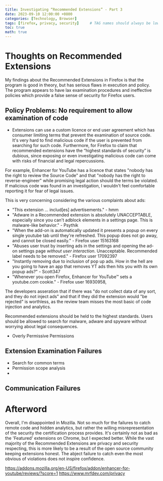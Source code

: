```yaml
---
title: Investigating “Recommended Extensions” - Part 3 
date: 2023-09-10 12:00:00 +0800
categories: [Technology, Browser]
tags: [firefox, privacy, security]     # TAG names should always be lowercase
toc: true
math: true
---
```


# Thoughts on Recommended Extensions
My findings about the Recommended Extensions in Firefox is that the program is good in theory, but has serious flaws in execution and policy. The program appears to have lax examination procedures and ineffective policies which provide a false sense of security for Firefox users. 

## Policy Problems: No requirement to allow examination of code
  
- Extensions can use a custom licence or end user agreement which has consumer limiting terms that prevent the examination of source code. It's very hard to find malicious code if the user is prevented from searching for such code.  Furthermore, for Firefox to claim that recommended extensions have the “highest standards of security” is dubious, since exposing or even investigating malicious code can come with risks of financial and legal repercussions.

For example, Enhancer for YouTube has a licence that states "nobody has the right to review the Source Code" and that "nobody has the right to reverse-engineer" while promising legal action should the terms be violated. If malicious code was found in an investigation, I wouldn't feel comfortable reporting it for fear of legal issues.

This is very concerning considering the various complaints about ads:

+ "This extension ... includ[es] advertisements." - hmm 
+ "Adware in a Recommended extension is absolutely UNACCEPTABLE, especially since you can't adblock elements in a settings page. This is malware-like behavior." - Psythik 
+ "When the add-on is automatically updated it presents a popup on every single youtube tab until they're refreshed. This popup does not go away, and cannot be closed easily." - Firefox user 15163168
+ "Abuses user trust by inserting ads in the settings and opening the ad-on settings page *without user interaction*. Unacceptable. Recommended label needs to be removed."  - Firefox user 17092397
+ "Instantly removing due to inclusion of pop up ads. How in the hell are you going to have an app that removes YT ads then hits you with its own popup ads?" - Scott347
+ "Whenever you open Firefox, Enhancer for YouTube™ sets a youtube.com cookie." - Firefox user 16930958,

The developers asseration that if there was "do not collect data of any sort, and they do not inject ads" and that if they did the extension would "be rejected" is worthless, as the review team misses the most basic of code injection and analytics. 

Recommended extensions should be held to the highest standards. Users should be allowed to search for malware, adware and spyware without worrying about legal consequences.

- Overly Permissive Permissions


## Extension Examination Failures
- Search for common terms
- Permission scope analysis
- 
## Communication Failures 

# Afterword
Overall, I'm disappointed in Mozilla. Not so much for the failures to catch remote code and hidden analytics, but rather the willing misrepresentation of the security the certification process provides. It's certainly not as bad as the 'Featured' extensions on Chrome, but I expected better. While the vast majority of the Recommended Extensions are privacy and security respecting, this is more likely to be a result of the open source community keeping extensions honest. The abject failure to catch even the most obvious of violations does not inspire confidence.

https://addons.mozilla.org/en-US/firefox/addon/enhancer-for-youtube/reviews/?score=1
https://www.mrfdev.com/privacy
